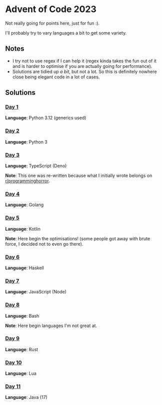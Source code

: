 # Advent of Code 2023

Not really going for points here, just for fun :).

I'll probably try to vary languages a bit to get some variety.

## Notes

- I try not to use regex if I can help it (regex kinda takes the fun out of it and is harder to optimise if you are actually going for performance).
- Solutions are tidied up _a bit_, but not a lot. So this is definitely nowhere close being elegant code in a lot of cases.

## Solutions

### [Day 1](day01/)
**Language**: Python 3.12 (generics used)

### [Day 2](day02/)
**Language**: Python 3

### [Day 3](day03/)
**Language**: TypeScript (Deno)

**Note**: This one was re-written because what I initially wrote belongs on [r/programminghorror](https://www.reddit.com/r/programminghorror/).

### [Day 4](day04/)
**Language**: Golang

### [Day 5](day05/)
**Language**: Kotlin

**Note**: Here begin the optimisations! (some people got away with brute force, I decided not to even go there).

### [Day 6](day06/)
**Language**: Haskell

### [Day 7](day07/)
**Language**: JavaScript (Node)

### [Day 8](day08/)
**Language**: Bash

**Note**: Here begin languages I'm not great at.

### [Day 9](day09/)
**Language**: Rust

### [Day 10](day10/)
**Language**: Lua

### [Day 11](day11/)
**Language**: Java (17)